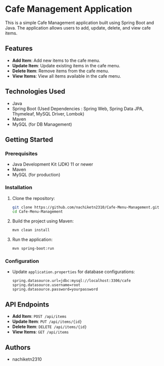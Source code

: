# Cafe Management Application

This is a simple Cafe Management application built using Spring Boot and Java. The application allows users to add, update, delete, and view cafe items.

## Features

- **Add Item**: Add new items to the cafe menu.
- **Update Item**: Update existing items in the cafe menu.
- **Delete Item**: Remove items from the cafe menu.
- **View Items**: View all items available in the cafe menu.

## Technologies Used

- Java
- Spring Boot
  (Used Dependencies : Spring Web, Spring Data JPA, Thymeleaf, MySQL Driver, Lombok)
- Maven
- MySQL (for DB Management)

## Getting Started

### Prerequisites

- Java Development Kit (JDK) 11 or newer
- Maven
- MySQL (for production)

### Installation

1. Clone the repository:
    ```bash
    git clone https://github.com/nachiketn2310/Cafe-Menu-Management.git
    cd Cafe-Menu-Management
    ```

2. Build the project using Maven:
    ```bash
    mvn clean install
    ```

3. Run the application:
    ```bash
    mvn spring-boot:run
    ```

### Configuration

- Update `application.properties` for database configurations:
    ```properties
    spring.datasource.url=jdbc:mysql://localhost:3306/cafe
    spring.datasource.username=root
    spring.datasource.password=yourpassword
    ```

## API Endpoints

- **Add Item**: `POST /api/items`
- **Update Item**: `PUT /api/items/{id}`
- **Delete Item**: `DELETE /api/items/{id}`
- **View Items**: `GET /api/items`

## Authors

- nachiketn2310

